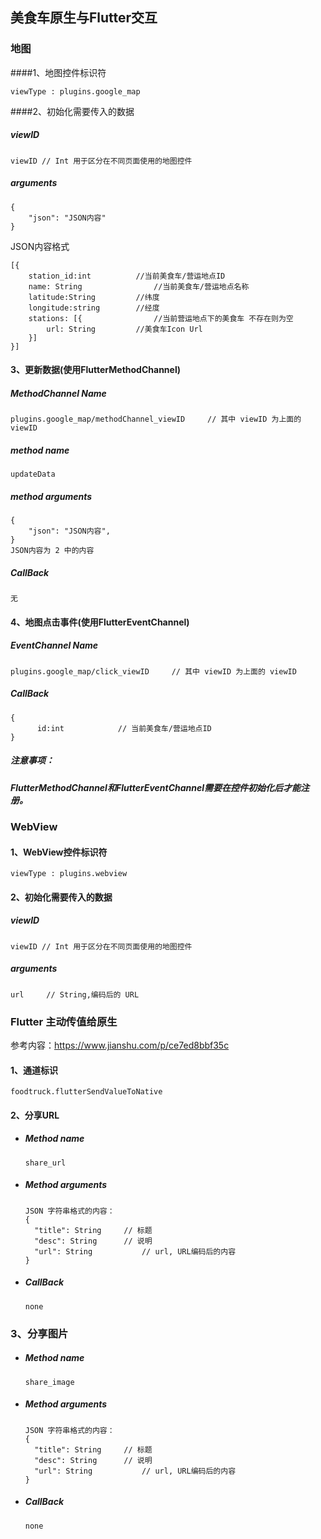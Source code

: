 
## 美食车原生与Flutter交互

### 地图

####1、地图控件标识符

```
viewType : plugins.google_map
```

####2、初始化需要传入的数据

##### viewID

```
viewID // Int 用于区分在不同页面使用的地图控件
```

##### arguments

~~~
{
	"json": "JSON内容"
}
~~~


JSON内容格式
~~~
[{
    station_id:int 			//当前美食车/营运地点ID
    name: String				//当前美食车/营运地点名称
    latitude:String 		//纬度
    longitude:string		//经度
    stations: [{				//当前营运地点下的美食车 不存在则为空
        url: String			//美食车Icon Url
    }]
}]
~~~

#### 3、更新数据(使用FlutterMethodChannel)

##### MethodChannel Name

```
plugins.google_map/methodChannel_viewID		// 其中 viewID 为上面的 viewID
```

##### method name

```
updateData
```

##### method arguments

```
{
	"json": "JSON内容",
}
JSON内容为 2 中的内容
```

##### CallBack

```
无
```

#### 4、地图点击事件(使用FlutterEventChannel)

##### EventChannel Name

```
plugins.google_map/click_viewID		// 其中 viewID 为上面的 viewID
```

##### CallBack

```
{
	  id:int 			// 当前美食车/营运地点ID
}
```

##### 注意事项：

##### FlutterMethodChannel和FlutterEventChannel需要在控件初始化后才能注册。



### WebView

#### 1、WebView控件标识符

```
viewType : plugins.webview
```

#### 2、初始化需要传入的数据

##### viewID

```
viewID // Int 用于区分在不同页面使用的地图控件
```

##### arguments

```
url		// String,编码后的 URL
```



### Flutter 主动传值给原生

参考内容：https://www.jianshu.com/p/ce7ed8bbf35c

#### 1、通道标识

```
foodtruck.flutterSendValueToNative
```

#### 2、分享URL

- ##### Method name

  ```
  share_url
  ```

- ##### Method arguments

  ```
  JSON 字符串格式的内容：
  {
  	"title": String		// 标题
  	"desc": String		// 说明
  	"url": String			// url, URL编码后的内容
  }
  ```

- ##### CallBack

  ```
  none
  ```

### 3、分享图片

- ##### Method name

  ```
  share_image
  ```

- ##### Method arguments

  ```
  JSON 字符串格式的内容：
  {
  	"title": String		// 标题
  	"desc": String		// 说明
  	"url": String			// url, URL编码后的内容
  }
  ```

- ##### CallBack

  ```
  none
  ```
